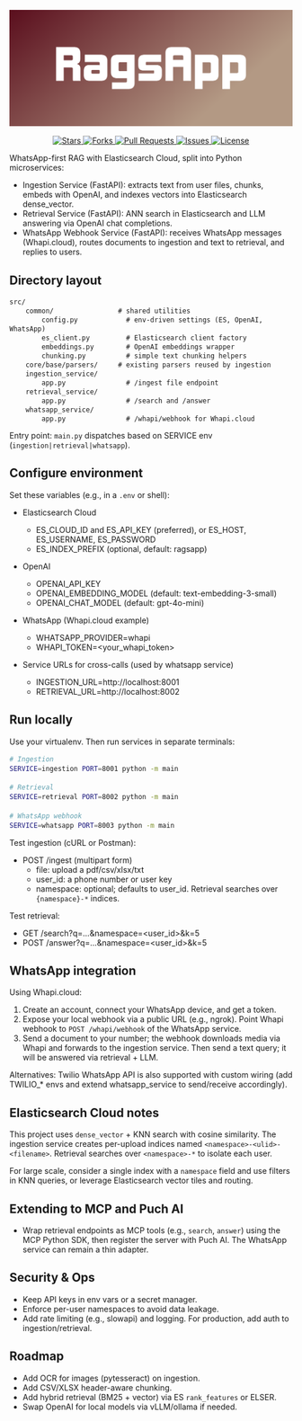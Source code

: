 <p align="center">
	<img src="RagsApp-logo/cover.png" alt="RagsApp Logo" width="800"/>
</p>

<p align="center">
  <a href="https://github.com/negativenagesh/RagsApp/stargazers">
    <img src="https://img.shields.io/github/stars/negativenagesh/RagsApp?style=flat&logo=github" alt="Stars">
  </a>
  <a href="https://github.com/negativenagesh/RagsApp/network/members">
    <img src="https://img.shields.io/github/forks/negativenagesh/RagsApp?style=flat&logo=github" alt="Forks">
  </a>
  <a href="https://github.com/negativenagesh/RagsApp/pulls">
    <img src="https://img.shields.io/github/issues-pr/negativenagesh/RagsApp?style=flat&logo=github" alt="Pull Requests">
  </a>
  <a href="https://github.com/negativenagesh/RagsApp/issues">
    <img src="https://img.shields.io/github/issues/negativenagesh/RagsApp?style=flat&logo=github" alt="Issues">
  </a>
  <a href="https://github.com/negativenagesh/RagsApp/blob/main/LICENSE">
    <img src="https://img.shields.io/github/license/negativenagesh/RagsApp?style=flat&logo=github" alt="License">
  </a>
</p>

WhatsApp-first RAG with Elasticsearch Cloud, split into Python microservices:

- Ingestion Service (FastAPI): extracts text from user files, chunks, embeds with OpenAI, and indexes vectors into Elasticsearch dense_vector.
- Retrieval Service (FastAPI): ANN search in Elasticsearch and LLM answering via OpenAI chat completions.
- WhatsApp Webhook Service (FastAPI): receives WhatsApp messages (Whapi.cloud), routes documents to ingestion and text to retrieval, and replies to users.

## Directory layout

```text
src/
	common/                # shared utilities
		config.py            # env-driven settings (ES, OpenAI, WhatsApp)
		es_client.py         # Elasticsearch client factory
		embeddings.py        # OpenAI embeddings wrapper
		chunking.py          # simple text chunking helpers
	core/base/parsers/     # existing parsers reused by ingestion
	ingestion_service/
		app.py               # /ingest file endpoint
	retrieval_service/
		app.py               # /search and /answer
	whatsapp_service/
		app.py               # /whapi/webhook for Whapi.cloud
```

Entry point: `main.py` dispatches based on SERVICE env (`ingestion|retrieval|whatsapp`).

## Configure environment

Set these variables (e.g., in a `.env` or shell):

- Elasticsearch Cloud
	- ES_CLOUD_ID and ES_API_KEY (preferred), or ES_HOST, ES_USERNAME, ES_PASSWORD
	- ES_INDEX_PREFIX (optional, default: ragsapp)

- OpenAI
	- OPENAI_API_KEY
	- OPENAI_EMBEDDING_MODEL (default: text-embedding-3-small)
	- OPENAI_CHAT_MODEL (default: gpt-4o-mini)

- WhatsApp (Whapi.cloud example)
	- WHATSAPP_PROVIDER=whapi
	- WHAPI_TOKEN=<your_whapi_token>

- Service URLs for cross-calls (used by whatsapp service)
	- INGESTION_URL=http://localhost:8001
	- RETRIEVAL_URL=http://localhost:8002

## Run locally

Use your virtualenv. Then run services in separate terminals:

```sh
# Ingestion
SERVICE=ingestion PORT=8001 python -m main

# Retrieval
SERVICE=retrieval PORT=8002 python -m main

# WhatsApp webhook
SERVICE=whatsapp PORT=8003 python -m main
```

Test ingestion (cURL or Postman):

- POST /ingest (multipart form)
	- file: upload a pdf/csv/xlsx/txt
	- user_id: a phone number or user key
	- namespace: optional; defaults to user_id. Retrieval searches over `{namespace}-*` indices.

Test retrieval:

- GET /search?q=...&namespace=<user_id>&k=5
- POST /answer?q=...&namespace=<user_id>&k=5

## WhatsApp integration

Using Whapi.cloud:
1) Create an account, connect your WhatsApp device, and get a token.
2) Expose your local webhook via a public URL (e.g., ngrok). Point Whapi webhook to `POST /whapi/webhook` of the WhatsApp service.
3) Send a document to your number; the webhook downloads media via Whapi and forwards to the ingestion service. Then send a text query; it will be answered via retrieval + LLM.

Alternatives: Twilio WhatsApp API is also supported with custom wiring (add TWILIO_* envs and extend whatsapp_service to send/receive accordingly).

## Elasticsearch Cloud notes

This project uses `dense_vector` + KNN search with cosine similarity. The ingestion service creates per-upload indices named `<namespace>-<ulid>-<filename>`. Retrieval searches over `<namespace>-*` to isolate each user.

For large scale, consider a single index with a `namespace` field and use filters in KNN queries, or leverage Elasticsearch vector tiles and routing.

## Extending to MCP and Puch AI

- Wrap retrieval endpoints as MCP tools (e.g., `search`, `answer`) using the MCP Python SDK, then register the server with Puch AI. The WhatsApp service can remain a thin adapter.

## Security & Ops

- Keep API keys in env vars or a secret manager.
- Enforce per-user namespaces to avoid data leakage.
- Add rate limiting (e.g., slowapi) and logging. For production, add auth to ingestion/retrieval.

## Roadmap

- Add OCR for images (pytesseract) on ingestion.
- Add CSV/XLSX header-aware chunking.
- Add hybrid retrieval (BM25 + vector) via ES `rank_features` or ELSER.
- Swap OpenAI for local models via vLLM/ollama if needed.
